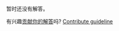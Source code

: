 
暂时还没有解答。

有兴趣[贡献你的解答](https://github.com/BFEdev/BFE.dev-solutions/blob/main/problem/fix-the-the-tree-so-that-tree-structure-is-a-valid-binary-tree_zh.md)吗? [Contribute guideline](https://github.com/BFEdev/BFE.dev-solutions#how-to-contribute)
